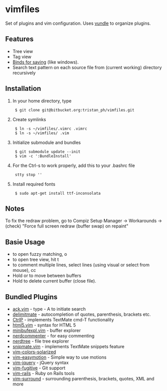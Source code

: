 vimfiles
========

Set of plugins and vim configuration. Uses [vundle](https://github.com/gmarik/vundle) to organize plugins.

Features
---------
 * Tree view
 * Tag view
 * [Binds <C-s> for saving](http://sigttou.com/vim-ctrl-s) (like windows).
 * Search text pattern on each source file from (current working) directory recursively

Installation
------------
1. In your home directory, type

        $ git clone git@bitbucket.org:tristan_ph/vimfiles.git

2. Create symlinks

        $ ln -s ~/vimfiles/.vimrc .vimrc
        $ ln -s ~/vimfiles/ .vim

3. Initialize submodule and bundles

        $ git submodule update --init
        $ vim -c ':BundleInstall'

4. For the Ctrl-s to work properly, add this to your .bashrc file

        stty stop ''

5. Install required fonts

        $ sudo apt-get install ttf-inconsolata

Notes
-----

To fix the redraw problem, go to Compiz Setup Manager -> Workarounds -> (check) "Force full screen redraw (buffer swap) on repaint"

Basie Usage
-----------
 * to open fuzzy matching, <Leader>o
 * to open tree view, hit <Leader>t
 * to comment multiple lines, select lines
   (using visual or select from mouse), <Leader>cc
 * Hold <C-h> or <C-l> to move between buffers
 * Hold <C-d> to delete current buffer (close file).

Bundled Plugins
---------------
 * [ack.vim](https://github.com/mileszs/ack.vim) - type <leader> - A to initiate search
 * [delimitmate](https://github.com/Raimondi/delimitMate.git) - autocompletion of quotes, parenthesis, brackets etc.
 * [CtrlP](https://github.com/kien/ctrlp.vim) - implements TextMate cmd-T functionality
 * [html5.vim](https://github.com/othree/html5.vim.git) - syntax for HTML 5
 * [minibufexpl.vim](https://github.com/fholgado/minibufexpl.vim.git) - buffer explorer
 * [nerdcommenter](https://github.com/scrooloose/nerdcommenter.git) - for easy commenting
 * [nerdtree](https://github.com/scrooloose/nerdtree.git) - file tree explorer
 * [snipmate.vim](https://github.com/msanders/snipmate.vim.git) - implements TextMate snippets feature
 * [vim-colors-solarized](https://github.com/altercation/vim-colors-solarized.git)
 * [vim-easymotion](https://github.com/Lokaltog/vim-easymotion.git) - Simple way to use motions
 * [vim-jquery](https://github.com/itspriddle/vim-jquery.git) - jQuery syntax
 * [vim-fugitive](https://github.com/tpope/vim-fugitive.git) - Git support
 * [vim-rails](https://github.com/tpope/vim-rails.git) - Ruby on Rails tools
 * [vim-surround](https://github.com/tpope/vim-surround.git) - surrounding parenthesis, brackets, quotes, XML and more
